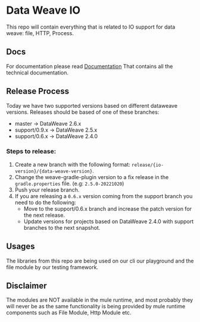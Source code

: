 # Data Weave IO
This repo will contain everything that is related to IO support for data weave: file, HTTP, Process.

## Docs

For documentation please read [Documentation](./docs/home.md) That contains all the technical documentation.

## Release Process

Today we have two supported versions based on different dataweave versions.
Releases should be based of one of these branches:
- master -> DataWeave 2.6.x
- support/0.9.x -> DataWeave 2.5.x
- support/0.6.x -> DataWeave 2.4.0

### Steps to release:
1. Create a new branch with the following format: `release/{io-version}/{data-weave-version}`.
2. Change the weave-gradle-plugin version to a fix release in the `gradle.properties` file. (e.g: `2.5.0-20221020`)
3. Push your release branch.
4. If you are releasing a `0.6.x` version coming from the support branch you need to do the following:
    - Move to the support/0.6.x branch and increase the patch version for the next release.
    - Update versions for projects based on DataWeave 2.4.0 with support branches to the next snapshot.

## Usages

The libraries from this repo are being used on our cli our playground and the file module by our testing framework.

## Disclaimer

The modules are NOT available in the mule runtime, and most probably they will never be as the same functionality is being provided by mule runtime components such as File Module, Http Module etc.


